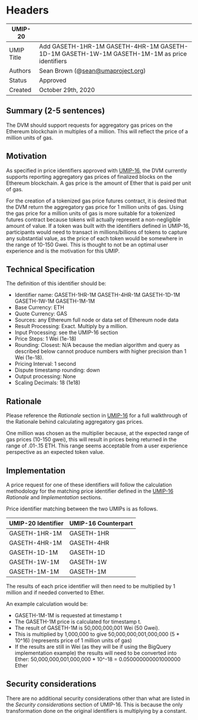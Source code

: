 # Headers
| UMIP-20     |                                                                                                                                          |
|------------|------------------------------------------------------------------------------------------------------------------------------------------|
| UMIP Title | Add GASETH-1HR-1M GASETH-4HR-1M GASETH-1D-1M GASETH-1W-1M GASETH-1M-1M as price identifiers                                                                                                 |
| Authors    | Sean Brown (@sean@umaproject.org)
| Status     | Approved                                                                                                                                   |
| Created    | October 29th, 2020                                                                                                                           |

## Summary (2-5 sentences)
The DVM should support requests for aggregatory gas prices on the Ethereum blockchain in multiples of a million. This will reflect the price of a million units of gas.

## Motivation
As specified in price identifiers approved with [UMIP-16](https://github.com/UMAprotocol/UMIPs/blob/master/UMIPs/umip-16.md), the DVM currently supports reporting aggregatory gas prices of finalized blocks on the Ethereum blockchain. A gas price is the amount of Ether that is paid per unit of gas. 

For the creation of a tokenized gas price futures contract, it is desired that the DVM return the aggregatory gas price for 1 million units of gas. Using the gas price for a million units of gas is more suitable for a tokenized futures contract because tokens will actually represent a non-negligible amount of value. If a token was built with the identifiers defined in UMIP-16, participants would need to transact in millions/billions of tokens to capture any substantial value, as the price of each token would be somewhere in the range of 10-150 Gwei. This is thought to not be an optimal user experience and is the motivation for this UMIP.

## Technical Specification

The definition of this identifier should be:
- Identifier name: GASETH-1HR-1M GASETH-4HR-1M GASETH-1D-1M GASETH-1W-1M GASETH-1M-1M 
- Base Currency: ETH
- Quote Currency: GAS
- Sources: any Ethereum full node or data set of Ethereum node data
- Result Processing: Exact. Multiply by a million.
- Input Processing: see the UMIP-16  section
- Price Steps: 1 Wei (1e-18)
- Rounding: Closest: N/A because the median algorithm and query as described below cannot produce numbers with higher precision than 1 Wei (1e-18).
- Pricing Interval: 1 second
- Dispute timestamp rounding: down
- Output processing: None
- Scaling Decimals: 18 (1e18)

## Rationale

Please reference the *Rationale* section in [UMIP-16](https://github.com/UMAprotocol/UMIPs/blob/master/UMIPs/umip-16.md) for a full walkthrough of the Rationale behind calculating aggregatory gas prices.

One million was chosen as the multiplier because, at the expected range of gas prices (10-150 gwei), this will result in prices being returned in the range of .01-.15 ETH. This range seems acceptable from a user experience perspective as an expected token value.

## Implementation

A price request for one of these identifiers will follow the calculation methodology for the matching price identifier defined in the [UMIP-16](https://github.com/UMAprotocol/UMIPs/blob/master/UMIPs/umip-16.md) *Rationale* and *Implementation* sections.

Price identifier matching between the two UMIPs is as follows.

| UMIP-20 Identifier |  UMIP-16 Counterpart |
|------------|------------------------------------------------------------------------------------------------------------------------------------------|
| GASETH-1HR-1M | GASETH-1HR |
| GASETH-4HR-1M | GASETH-4HR |
| GASETH-1D-1M | GASETH-1D |
| GASETH-1W-1M | GASETH-1W |
| GASETH-1M-1M | GASETH-1M |

The results of each price identifier will then need to be multiplied by 1 million and if needed converted to Ether.

An example calculation would be:
- GASETH-1M-1M is requested at timestamp t
- The GASETH-1M price is calculated for timestamp t.
- The result of GASETH-1M is 50,000,000,001 Wei (50 Gwei).
- This is multiplied by 1,000,000 to give 50,000,000,001,000,000 (5 * 10^16) (represents price of 1 million units of gas)
- If the results are still in Wei (as they will be if using the BigQuery implementation example) the results will need to be converted into Ether: 50,000,000,001,000,000 * 10^-18 = 0.050000000001000000 Ether

## Security considerations

There are no additional security considerations other than what are listed in the *Security considerations* section of UMIP-16. This is because the only transformation done on the original identifiers is multiplying by a constant.